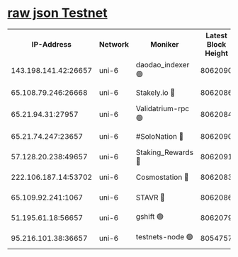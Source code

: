 [raw json Testnet](https://rpc-check.junot.stavr.tech/junot/rpc-junot-result.json)
=


<table><tr><th>IP-Address</th><th>Network</th><th>Moniker</th><th>Latest Block Height</th><th>Earliest Block Height</th><th>Catching Up</th><th>Tx Index</th><th>Voting Power</th><th>Scan Time</th></tr><tr><td>143.198.141.42:26657</td><td>uni-6</td><td>daodao_indexer 🟢</td><td>8062090</td><td>1</td><td>False</td><td>off</td><td>0</td><td>2024-02-17T04:52:16.683750298UTC</td></tr><tr><td>65.108.79.246:26668</td><td>uni-6</td><td>Stakely.io 🔴</td><td>8062086</td><td>1570872</td><td>False</td><td>on</td><td>1846530</td><td>2024-02-17T04:52:04.630265656UTC</td></tr><tr><td>65.21.94.31:27957</td><td>uni-6</td><td>Validatrium-rpc 🟢</td><td>8062084</td><td>2943363</td><td>False</td><td>on</td><td>0</td><td>2024-02-17T04:51:59.760502311UTC</td></tr><tr><td>65.21.74.247:23657</td><td>uni-6</td><td>#SoloNation 🔴</td><td>8062090</td><td>5208001</td><td>False</td><td>on</td><td>112</td><td>2024-02-17T04:52:15.717551557UTC</td></tr><tr><td>57.128.20.238:49657</td><td>uni-6</td><td>Staking_Rewards 🔴</td><td>8062091</td><td>6514618</td><td>False</td><td>on</td><td>1008</td><td>2024-02-17T04:52:16.956296184UTC</td></tr><tr><td>222.106.187.14:53702</td><td>uni-6</td><td>Cosmostation 🔴</td><td>8062083</td><td>7473037</td><td>False</td><td>on</td><td>109003</td><td>2024-02-17T04:51:57.393905281UTC</td></tr><tr><td>65.109.92.241:1067</td><td>uni-6</td><td>STAVR 🔴</td><td>8062086</td><td>7502372</td><td>False</td><td>on</td><td>6054</td><td>2024-02-17T04:52:04.233804217UTC</td></tr><tr><td>51.195.61.18:56657</td><td>uni-6</td><td>gshift 🟢</td><td>8062079</td><td>7691417</td><td>False</td><td>on</td><td>0</td><td>2024-02-17T04:51:45.744236862UTC</td></tr><tr><td>95.216.101.38:36657</td><td>uni-6</td><td>testnets-node 🟢</td><td>8054757</td><td>7905356</td><td>False</td><td>on</td><td>0</td><td>2024-02-17T04:52:07.055235733UTC</td></tr></table>